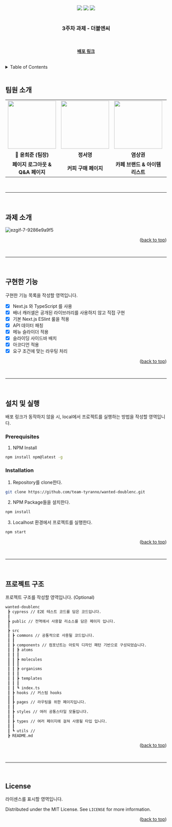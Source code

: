 <div id="top"></div>

<div align='center'>
    <img src="https://img.shields.io/badge/typescript-%23007ACC.svg?style=for-the-badge&logo=typescript&logoColor=white" />
  <img src="https://img.shields.io/badge/React-61DAFB?style=for-the-badge&logo=React&logoColor=blue"/>
    <img src="https://img.shields.io/badge/Next.js-black?style=for-the-badge&logo=Next.js&logoColor=white"/>
</div>

<br />

<div align="center">
  <h3 align="center">3주차 과제 - 더블엔씨</h3>
  <p align="center">
    <br />
    <br />
    <a href="https://ncnc-wanted.herokuapp.com/"><strong>배포 링크</strong></a>
  </p>
</div>

<br>

<details>
  <summary>Table of Contents</summary>
  <ol>
    <li><a href="#팀원-소개">팀원 소개</a></li>
    <li><a href="#과제-소개">과제 소개</a></li>
    <li><a href="#구현한-기능">구현한 기능</a></li>
    <li>
      <a href="#설치-및-실행">설치 및 실행
      <ul>
        <li><a href="#prerequisites">Prerequisites</a></li>
        <li><a href="#installation">Installation</a></li>
      </ul>
    </li>
    <li><a href="#프로젝트-구조">프로젝트 구조</a></li>
    <li><a href="#license">License</a></li>
  </ol>
</details>

<br>

## 팀원 소개

<table align="center">
  <tr>
    <td align="center"><a href="https://github.com/gml9812"><img src="https://avatars.githubusercontent.com/u/28294925?v=4" width="150px" /></a></td>
    <td align="center"><a href="https://github.com/seoysauce"><img src="https://avatars.githubusercontent.com/u/65898861?v=4" width="150px" /></a></td>
    <td align="center"><a href="https://github.com/Yummy-sk"><img src="https://avatars.githubusercontent.com/u/60822846?v=4" width="150px" /></a></td>
    <td align="center"><a href="https://github.com/jambottle"><img src="https://avatars.githubusercontent.com/u/72926450?v=4" width="150px" /></a></td>
  </tr>
  <tr>
    <td align="center"><b>👑 윤희준 (팀장)</b></td>
    <td align="center"><b>정서영</b></td>
    <td align="center"><b>염상권</b></td>
    <td align="center"><b>김재원</b></td>
  </tr>
  <tr>
    <td align="center"><b>페이지 로그아웃 & Q&A 페이지</b></td>
    <td align="center"><b>커피 구매 페이지</b></td>
    <td align="center"><b>카페 브랜드 & 아이템 리스트</b></td>
    <td align="center"><b>메인 페이지</b></td>
  </tr>
</table>

<br>
<hr>
<br>

## 과제 소개

![ezgif-7-9286e9a9f5](https://user-images.githubusercontent.com/60822846/154182243-948f6c5b-145d-4d5c-a6b0-b0c5432c4be9.gif)


<p align="right">(<a href="#top">back to top</a>)</p>

<br>
<hr>
<br>

## 구현한 기능

구현한 기능 목록을 작성할 영역입니다.


- [x]  Next.js 와 TypeScript 를 사용
- [x]  배너 캐러셀은 공개된 라이브러리를 사용하지 않고 직접 구현
- [x]  기본 Next.js ESlint 룰을 적용
- [x]  API 데이터 패칭
- [x]  메뉴 슬라이더 적용
- [x]  슬라이딩 사이드바 배치
- [x]  아코디언 적용
- [x]  요구 조건에 맞는 라우팅 처리

<p align="right">(<a href="#top">back to top</a>)</p>

<br>
<hr>
<br>

## 설치 및 실행

배포 링크가 동작하지 않을 시, local에서 프로젝트를 실행하는 방법을 작성할 영역입니다.

### Prerequisites

1. NPM Install

  ```sh
  npm install npm@latest -g
  ```

### Installation

1. Repository를 clone한다.

  ```sh
  git clone https://github.com/team-tyranno/wanted-doublenc.git
  ```

2. NPM Package들을 설치한다.

  ```sh
  npm install
  ```

3. Localhost 환경에서 프로젝트를 실행한다.

  ```sh
  npm start
  ```

<p align="right">(<a href="#top">back to top</a>)</p>

<br>
<hr>
<br>

## 프로젝트 구조

프로젝트 구조를 작성할 영역입니다. (Optional)

```bash
wanted-doublenc
 ┣ cypress // E2E 테스트 코드를 담은 코드입니다.
 ┃
 ┣ public // 전역에서 사용할 리소스를 담은 페이지 입니다.
 ┃ 
 ┣ src
 ┃ ┣ commons // 공통적으로 사용될 코드입니다.
 ┃ ┃ 
 ┃ ┣ components // 컴포넌트는 아토믹 디자인 패턴 기반으로 구성되었습니다.
 ┃ ┃ ┣ atoms
 ┃ ┃ ┃ 
 ┃ ┃ ┣ molecules
 ┃ ┃ ┃
 ┃ ┃ ┣ organisms
 ┃ ┃ ┃ 
 ┃ ┃ ┣ templates
 ┃ ┃ ┃ 
 ┃ ┃ ┗ index.ts
 ┃ ┣ hooks // 커스텀 hooks
 ┃ ┃
 ┃ ┣ pages // 라우팅을 위한 페이지입니다.
 ┃ ┃
 ┃ ┣ styles // 여러 공통스타일 모듈입니다.
 ┃ ┃
 ┃ ┣ types // 여러 페이지에 걸쳐 사용될 타입 입니다.
 ┃ ┃
 ┃ ┗ utils //
 ┣ README.md
```

<p align="right">(<a href="#top">back to top</a>)</p>

<br>
<hr>
<br>

## License

라이센스를 표시할 영역입니다.

Distributed under the MIT License. See `LICENSE` for more information.

<p align="right">(<a href="#top">back to top</a>)</p>
